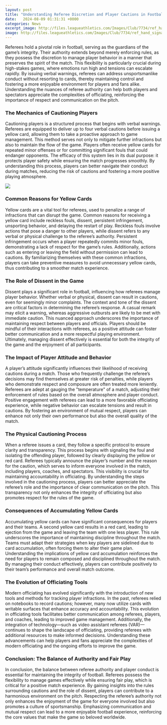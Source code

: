 ```yaml
---
layout: post
title: "Understanding Referee Discretion and Player Cautions in Football"
date:   2024-08-09 01:31:31 +0000
categories: News
excerpt_image: http://files.leagueathletics.com/Images/Club/7734/ref_hand_signals.bmp
image: http://files.leagueathletics.com/Images/Club/7734/ref_hand_signals.bmp
---
```


Referees hold a pivotal role in football, serving as the guardians of the game’s integrity. Their authority extends beyond merely enforcing rules, as they possess the discretion to manage player behavior in a manner that preserves the spirit of the match. This flexibility is particularly crucial during high-stakes games, where emotions run high and tensions can escalate rapidly. By issuing verbal warnings, referees can address unsportsmanlike conduct without resorting to cards, thereby maintaining control and fostering a more enjoyable environment for players and fans alike. Understanding the nuances of referee authority can help both players and spectators appreciate the complexities of officiating, reinforcing the importance of respect and communication on the pitch.
### The Mechanics of Cautioning Players
Cautioning players is a structured process that begins with verbal warnings. Referees are equipped to deliver up to four verbal cautions before issuing a yellow card, allowing them to take a proactive approach to game management. This method serves not only to mitigate further infractions but also to maintain the flow of the game. Players often receive yellow cards for repeated minor offenses or for committing significant fouls that could endanger opponents. The efficacy of this system lies in its dual purpose: it protects player safety while ensuring the match progresses smoothly. By understanding this process, players can better navigate their conduct during matches, reducing the risk of cautions and fostering a more positive playing atmosphere.

![](http://files.leagueathletics.com/Images/Club/7734/ref_hand_signals.bmp)
### Common Reasons for Yellow Cards
Yellow cards are a vital tool for referees, used to penalize a range of infractions that can disrupt the game. Common reasons for receiving a yellow card include reckless fouls, dissent, persistent infringement, unsporting behavior, and delaying the restart of play. Reckless fouls involve actions that pose a danger to other players, while dissent refers to any verbal or physical challenge to the referee’s authority. Persistent infringement occurs when a player repeatedly commits minor fouls, demonstrating a lack of respect for the game’s rules. Additionally, actions such as entering or leaving the field without permission can lead to cautions. By familiarizing themselves with these common infractions, players can take preventive measures to avoid unnecessary yellow cards, thus contributing to a smoother match experience.
### The Role of Dissent in the Game
Dissent plays a significant role in football, influencing how referees manage player behavior. Whether verbal or physical, dissent can result in cautions, even for seemingly minor complaints. The context and tone of the dissent are critical factors in determining the referee’s response. A casual remark may elicit a warning, whereas aggressive outbursts are likely to be met with immediate caution. This nuanced approach underscores the importance of maintaining respect between players and officials. Players should be mindful of their interactions with referees, as a positive attitude can foster better communication and a more respectful playing environment. Ultimately, managing dissent effectively is essential for both the integrity of the game and the enjoyment of all participants.
### The Impact of Player Attitude and Behavior
A player’s attitude significantly influences their likelihood of receiving cautions during a match. Those who frequently challenge the referee’s decisions may find themselves at greater risk of penalties, while players who demonstrate respect and composure are often treated more leniently. Referees are adept at gauging the "temperature" of a match, adjusting their enforcement of rules based on the overall atmosphere and player conduct. Positive engagement with referees can lead to a more favorable officiating experience, while negative behavior can escalate tensions and result in cautions. By fostering an environment of mutual respect, players can enhance not only their own performance but also the overall quality of the match.
### The Physical Cautioning Process
When a referee issues a card, they follow a specific protocol to ensure clarity and transparency. This process begins with signaling the foul and isolating the offending player, followed by clearly displaying the yellow or red card. Referees typically announce the player’s number and the reason for the caution, which serves to inform everyone involved in the match, including players, coaches, and spectators. This visibility is crucial for maintaining accountability in officiating. By understanding the steps involved in the cautioning process, players can better appreciate the referee’s role and the importance of clear communication on the pitch. This transparency not only enhances the integrity of officiating but also promotes respect for the rules of the game.
### Consequences of Accumulating Yellow Cards
Accumulating yellow cards can have significant consequences for players and their teams. A second yellow card results in a red card, leading to ejection from the game and leaving the team with one less player. This rule underscores the importance of maintaining discipline throughout the match. Teams must adapt their strategies when key players are sidelined due to card accumulation, often forcing them to alter their game plan. Understanding the implications of yellow card accumulation reinforces the need for players to remain composed and disciplined throughout the match. By managing their conduct effectively, players can contribute positively to their team’s performance and overall match outcome.
### The Evolution of Officiating Tools
Modern officiating has evolved significantly with the introduction of new tools and methods for tracking player infractions. In the past, referees relied on notebooks to record cautions; however, many now utilize cards with writable surfaces that enhance accuracy and accountability. This evolution in officiating tools facilitates better communication among referees, players, and coaches, leading to improved game management. Additionally, the integration of technology—such as video assistant referees (VAR)—continues to shape the landscape of officiating, providing referees with additional resources to make informed decisions. Understanding these advancements can help players and fans appreciate the complexities of modern officiating and the ongoing efforts to improve the game.
### Conclusion: The Balance of Authority and Fair Play
In conclusion, the balance between referee authority and player conduct is essential for maintaining the integrity of football. Referees possess the flexibility to manage games effectively while ensuring fair play, which is critical for a positive match experience. By gaining insights into the rules surrounding cautions and the role of dissent, players can contribute to a harmonious environment on the pitch. Respecting the referee’s authority not only enhances the enjoyment of the game for everyone involved but also promotes a culture of sportsmanship. Emphasizing communication and mutual respect can lead to a more enjoyable football experience, reinforcing the core values that make the game so beloved worldwide.